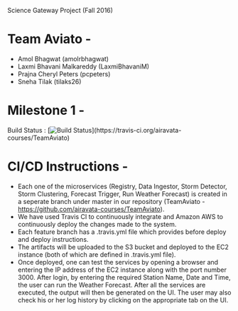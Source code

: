 Science Gateway Project (Fall 2016)

Team Aviato -
==============================
* Amol Bhagwat (amolrbhagwat) 
* Laxmi Bhavani Malkareddy (LaxmiBhavaniM)
* Prajna Cheryl Peters (pcpeters)
* Sneha Tilak (tilaks26)

Milestone 1 -
==============================

Build Status  : [![Build Status](https://travis-ci.org/airavata-courses/TeamAviato.svg?)](https://travis-ci.org/airavata-courses/TeamAviato)

CI/CD Instructions -
==============================

* Each one of the microservices (Registry, Data Ingestor, Storm Detector, Storm Clustering, Forecast Trigger, Run Weather Forecast) is created in a seperate branch under master in our repository (TeamAviato - https://github.com/airavata-courses/TeamAviato). 
* We have used Travis CI to continuously integrate and Amazon AWS to continuously deploy the changes made to the system. 
* Each feature branch has a .travis.yml file which provides before deploy and deploy instructions.
* The artifacts will be uploaded to the S3 bucket and deployed to the EC2 instance (both of which are defined in .travis.yml file). 
* Once deployed, one can test the services by opening a browser and entering the IP address of the EC2 instance along with the port number 3000. After login, by entering the required Station Name, Date and Time, the user can run the Weather Forecast. After all the services are executed, the output will then be generated on the UI. The user may also check his or her log history by clicking on the appropriate tab on the UI.
